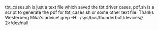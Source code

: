tbt_cases.sh is just a text file which saved the tbt driver cases.
pdf.sh is a script to generate the pdf for tbt_cases.sh or some other text file.
Thanks Westerberg Mika's advice!
grep -H . /sys/bus/thunderbolt/devices/*/* 2>/dev/null

